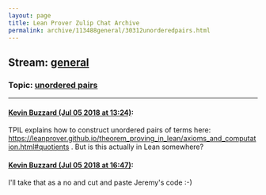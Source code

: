 ```yaml
---
layout: page
title: Lean Prover Zulip Chat Archive 
permalink: archive/113488general/30312unorderedpairs.html
---
```


## Stream: [general](index.html)
### Topic: [unordered pairs](30312unorderedpairs.html)

---

#### [Kevin Buzzard (Jul 05 2018 at 13:24)](https://leanprover.zulipchat.com/#narrow/stream/113488-general/topic/unordered%20pairs/near/129131942):
TPIL explains how to construct unordered pairs of terms here: https://leanprover.github.io/theorem_proving_in_lean/axioms_and_computation.html#quotients . But is this actually in Lean somewhere?

#### [Kevin Buzzard (Jul 05 2018 at 16:47)](https://leanprover.zulipchat.com/#narrow/stream/113488-general/topic/unordered%20pairs/near/129142848):
I'll take that as a no and cut and paste Jeremy's code :-)


